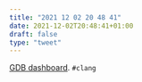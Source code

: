 ```yaml
---
title: "2021 12 02 20 48 41"
date: 2021-12-02T20:48:41+01:00
draft: false
type: "tweet"
---
```

[GDB dashboard](https://github.com/cyrus-and/gdb-dashboard/). `#clang`
